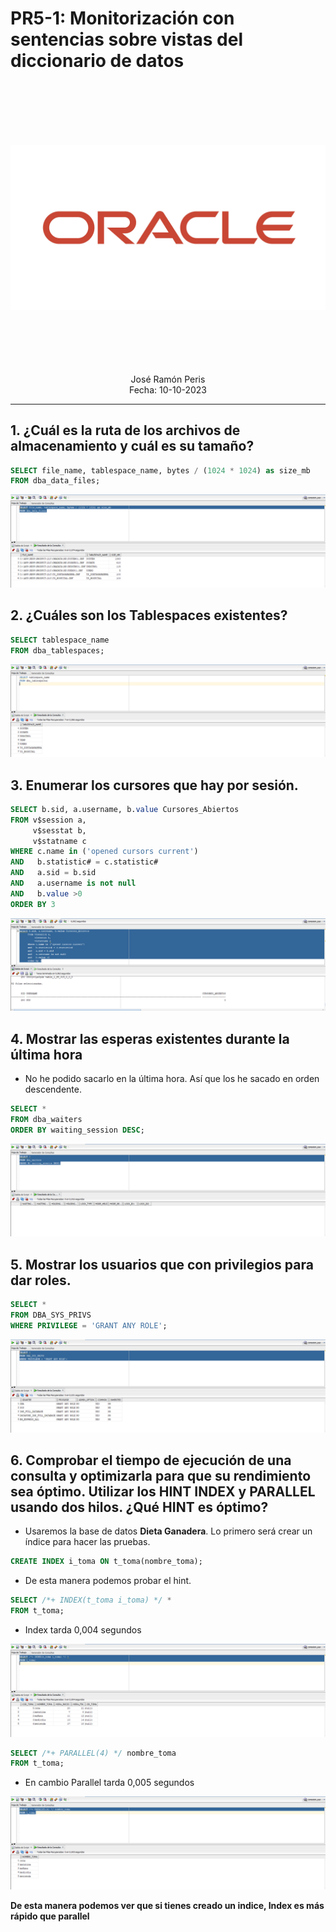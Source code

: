 # PR5-1: Monitorización con sentencias sobre vistas del diccionario de datos

<br>
<br>
<br>
<br>
<br>

![Imagen](./Capturas/Oracle_Logo.jpg)

<br>
<br>
<br>
<br>
<br>

<center>José Ramón Peris</center>
<center>Fecha: 10-10-2023</center>

---

## 1. ¿Cuál es la ruta de los archivos de almacenamiento y cuál es su tamaño?

```sql
SELECT file_name, tablespace_name, bytes / (1024 * 1024) as size_mb
FROM dba_data_files;
```

![alt image](./Capturas/1.png)

## 2. ¿Cuáles son los Tablespaces existentes?

```sql
SELECT tablespace_name
FROM dba_tablespaces;
```

![alt image](./Capturas/2.png)

## 3. Enumerar los cursores que hay por sesión.

```sql
SELECT b.sid, a.username, b.value Cursores_Abiertos
FROM v$session a,
     v$sesstat b,
     v$statname c
WHERE c.name in ('opened cursors current')
AND   b.statistic# = c.statistic#
AND   a.sid = b.sid 
AND   a.username is not null
AND   b.value >0
ORDER BY 3
```

![alt image](./Capturas/3.png)

## 4. Mostrar las esperas existentes durante la última hora

- No he podido sacarlo en la última hora. Así que los he sacado en orden descendente.

```sql
SELECT *
FROM dba_waiters
ORDER BY waiting_session DESC;
```

![alt image](./Capturas/4.png)

## 5. Mostrar los usuarios que con privilegios para dar roles.

```sql
SELECT *
FROM DBA_SYS_PRIVS
WHERE PRIVILEGE = 'GRANT ANY ROLE';
```

![alt image](./Capturas/5.png)

## 6. Comprobar el tiempo de ejecución de una consulta y optimizarla para que su rendimiento sea óptimo. Utilizar los HINT INDEX y PARALLEL usando dos hilos. ¿Qué HINT es óptimo?

- Usaremos la base de datos **Dieta Ganadera**. Lo primero será crear un índice para hacer las pruebas.

```sql
CREATE INDEX i_toma ON t_toma(nombre_toma);
```

- De esta manera podemos probar el hint.

```sql
SELECT /*+ INDEX(t_toma i_toma) */ *
FROM t_toma;
```

- Index tarda 0,004 segundos


![alt image](./Capturas/6.png)

```sql
SELECT /*+ PARALLEL(4) */ nombre_toma
FROM t_toma;
```

- En cambio Parallel tarda 0,005 segundos

![alt image](./Capturas/7.png)


**De esta manera podemos ver que si tienes creado un indice, Index es más rápido que parallel**